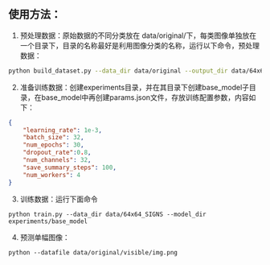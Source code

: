 ## 使用方法：
1. 预处理数据：原始数据的不同分类放在 data/original/下，每类图像单独放在一个目录下，目录的名称最好是利用图像分类的名称，运行以下命令，预处理数据：

```bash
python build_dataset.py --data_dir data/original --output_dir data/64x64_data
```

2. 准备训练数据：创建experiments目录，并在其目录下创建base_model子目录，在base_model中再创建params.json文件，存放训练配置参数，内容如下：
```json
{
    "learning_rate": 1e-3,
    "batch_size": 32,
    "num_epochs": 30,
    "dropout_rate":0.8,
    "num_channels": 32,
    "save_summary_steps": 100,
    "num_workers": 4
}
```
3. 训练数据：运行下面命令
```
python train.py --data_dir data/64x64_SIGNS --model_dir experiments/base_model
```
4. 预测单幅图像：
```
python --datafile data/original/visible/img.png
```